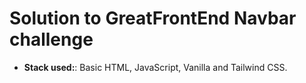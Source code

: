 
# Solution to GreatFrontEnd Navbar challenge

- **Stack used:**: Basic HTML, JavaScript, Vanilla and Tailwind CSS.

